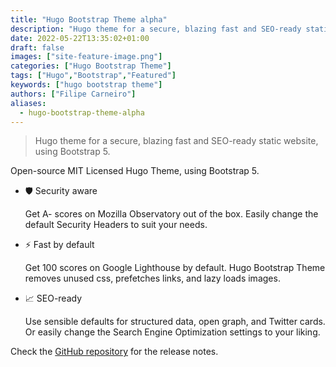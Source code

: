 ```yaml
---
title: "Hugo Bootstrap Theme alpha"
description: "Hugo theme for a secure, blazing fast and SEO-ready static website, using Bootstrap 5."
date: 2022-05-22T13:35:02+01:00
draft: false
images: ["site-feature-image.png"]
categories: ["Hugo Bootstrap Theme"]
tags: ["Hugo","Bootstrap","Featured"]
keywords: ["hugo bootstrap theme"]
authors: ["Filipe Carneiro"]
aliases:
  - hugo-bootstrap-theme-alpha
---
```


> Hugo theme for a secure, blazing fast and SEO-ready static website, using Bootstrap 5.

Open-source MIT Licensed Hugo Theme, using Bootstrap 5.

- 🛡️ Security aware

  Get A- scores on Mozilla Observatory out of the box. Easily change the default Security Headers to suit your needs.

- ⚡ Fast by default

  Get 100 scores on Google Lighthouse by default. Hugo Bootstrap Theme removes unused css, prefetches links, and lazy loads images.

- 📈 SEO-ready

  Use sensible defaults for structured data, open graph, and Twitter cards. Or easily change the Search Engine Optimization settings to your liking.

Check the [GitHub repository](https://github.com/filipecarneiro/hugo-bootstrap-theme) for the release notes.
